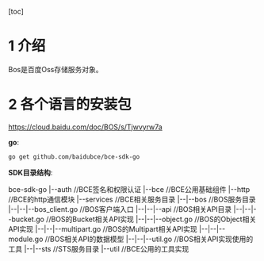 [toc]
# 1 介绍
Bos是百度Oss存储服务对象。

# 2 各个语言的安装包
https://cloud.baidu.com/doc/BOS/s/Tjwvyrw7a

**go**: 

```shell
go get github.com/baidubce/bce-sdk-go
```

**SDK目录结构**:

bce-sdk-go
|--auth                   //BCE签名和权限认证
|--bce                    //BCE公用基础组件
|--http                   //BCE的http通信模块
|--services               //BCE相关服务目录
|--|--bos                 //BOS服务目录
|--|--|--bos_client.go    //BOS客户端入口
|--|--|--api              //BOS相关API目录
|--|--|--bucket.go     //BOS的Bucket相关API实现
|--|--|--object.go     //BOS的Object相关API实现
|--|--|--multipart.go  //BOS的Multipart相关API实现
|--|--|--module.go     //BOS相关API的数据模型
|--|--|--util.go       //BOS相关API实现使用的工具
|--|--sts                 //STS服务目录
|--util                   //BCE公用的工具实现